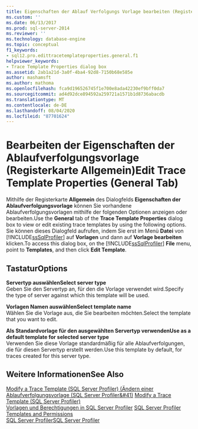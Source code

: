 ```yaml
---
title: Eigenschaften der Ablauf Verfolgungs Vorlage bearbeiten (Registerkarte Allgemein) | Microsoft-Dokumentation
ms.custom: ''
ms.date: 06/13/2017
ms.prod: sql-server-2014
ms.reviewer: ''
ms.technology: database-engine
ms.topic: conceptual
f1_keywords:
- sql12.pro.edittracetemplateproperties.general.f1
helpviewer_keywords:
- Trace Template Properties dialog box
ms.assetid: 2ab1a21d-3a0f-4ba4-92d8-7150b68e585e
author: mashamsft
ms.author: mathoma
ms.openlocfilehash: fca9d196526745f1e700e8ada42230ef9bff0da7
ms.sourcegitcommit: ad4d92dce894592a259721a1571b1d8736abacdb
ms.translationtype: MT
ms.contentlocale: de-DE
ms.lasthandoff: 08/04/2020
ms.locfileid: "87701624"
---
```

# <a name="edit-trace-template-properties-general-tab"></a><span data-ttu-id="dcd80-102">Bearbeiten der Eigenschaften der Ablaufverfolgungsvorlage (Registerkarte Allgemein)</span><span class="sxs-lookup"><span data-stu-id="dcd80-102">Edit Trace Template Properties (General Tab)</span></span>
  <span data-ttu-id="dcd80-103">Mithilfe der Registerkarte **Allgemein** des Dialogfelds **Eigenschaften der Ablaufverfolgungsvorlage** können Sie vorhandene Ablaufverfolgungsvorlagen mithilfe der folgenden Optionen anzeigen oder bearbeiten.</span><span class="sxs-lookup"><span data-stu-id="dcd80-103">Use the **General** tab of the **Trace Template Properties** dialog box to view or edit existing trace templates by using the following options.</span></span> <span data-ttu-id="dcd80-104">Sie können dieses Dialogfeld aufrufen, indem Sie erst im Menü  **Datei** von [!INCLUDE[ssSqlProfiler](../includes/sssqlprofiler-md.md)] auf **Vorlagen** und dann auf **Vorlage bearbeiten** klicken.</span><span class="sxs-lookup"><span data-stu-id="dcd80-104">To access this dialog box, on the [!INCLUDE[ssSqlProfiler](../includes/sssqlprofiler-md.md)] **File** menu, point to **Templates**, and then click **Edit Template**.</span></span>  
  
## <a name="options"></a><span data-ttu-id="dcd80-105">Tastatur</span><span class="sxs-lookup"><span data-stu-id="dcd80-105">Options</span></span>  
 <span data-ttu-id="dcd80-106">**Servertyp auswählen**</span><span class="sxs-lookup"><span data-stu-id="dcd80-106">**Select server type**</span></span>  
 <span data-ttu-id="dcd80-107">Geben Sie den Servertyp an, für den die Vorlage verwendet wird.</span><span class="sxs-lookup"><span data-stu-id="dcd80-107">Specify the type of server against which this template will be used.</span></span>  
  
 <span data-ttu-id="dcd80-108">**Vorlagen Namen auswählen**</span><span class="sxs-lookup"><span data-stu-id="dcd80-108">**Select template name**</span></span>  
 <span data-ttu-id="dcd80-109">Wählen Sie die Vorlage aus, die Sie bearbeiten möchten.</span><span class="sxs-lookup"><span data-stu-id="dcd80-109">Select the template that you want to edit.</span></span>  
  
 <span data-ttu-id="dcd80-110">**Als Standardvorlage für den ausgewählten Servertyp verwenden**</span><span class="sxs-lookup"><span data-stu-id="dcd80-110">**Use as a default template for selected server type**</span></span>  
 <span data-ttu-id="dcd80-111">Verwenden Sie diese Vorlage standardmäßig für alle Ablaufverfolgungen, die für diesen Servertyp erstellt werden.</span><span class="sxs-lookup"><span data-stu-id="dcd80-111">Use this template by default, for traces created for this server type.</span></span>  
  
## <a name="see-also"></a><span data-ttu-id="dcd80-112">Weitere Informationen</span><span class="sxs-lookup"><span data-stu-id="dcd80-112">See Also</span></span>  
 <span data-ttu-id="dcd80-113">[Modify a Trace Template &#40;SQL Server Profiler&#41; (Ändern einer Ablaufverfolgungsvorlage &#40;SQL Server Profiler&#41)](modify-a-trace-template-sql-server-profiler.md) </span><span class="sxs-lookup"><span data-stu-id="dcd80-113">[Modify a Trace Template &#40;SQL Server Profiler&#41;](modify-a-trace-template-sql-server-profiler.md) </span></span>  
 <span data-ttu-id="dcd80-114">[Vorlagen und Berechtigungen in SQL Server Profiler](../tools/sql-server-profiler/sql-server-profiler-templates-and-permissions.md) </span><span class="sxs-lookup"><span data-stu-id="dcd80-114">[SQL Server Profiler Templates and Permissions](../tools/sql-server-profiler/sql-server-profiler-templates-and-permissions.md) </span></span>  
 [<span data-ttu-id="dcd80-115">SQL Server Profiler</span><span class="sxs-lookup"><span data-stu-id="dcd80-115">SQL Server Profiler</span></span>](../tools/sql-server-profiler/sql-server-profiler.md)  
  
  
